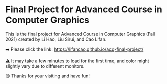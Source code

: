 # Final Project for Advanced Course in Computer Graphics

This is the final project for Advanced Course in Computer Graphics (Fall 2021) created by Li Hao, Liu Sirui, and Cao Lifan.

➡️ Please click the link: https://lifancao.github.io/acg-final-project/

⚠️ It may take a few minutes to load for the first time, and color might slightly vary due to different monitors.

😊 Thanks for your visiting and have fun!
